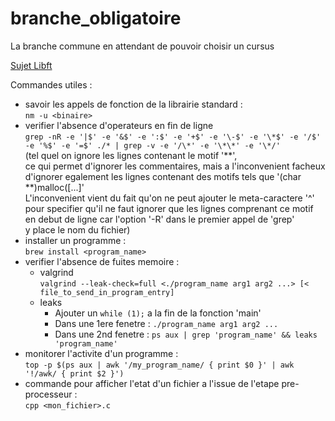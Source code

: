 # branche\_obligatoire
La branche commune en attendant de pouvoir choisir un cursus

[Sujet Libft](https://cdn.intra.42.fr/pdf/pdf/1332/libft.fr.pdf)  

Commandes utiles :
- savoir les appels de fonction de la librairie standard :  
	`nm -u <binaire>`
- verifier l'absence d'operateurs en fin de ligne  
	`grep -nR -e '|$' -e '&$' -e ':$' -e '+$' -e '\-$' -e '\*$' -e '/$' -e '%$' -e '=$' ./* | grep -v -e '/\*' -e '\*\*' -e '\*/'`  
	(tel quel on ignore les lignes contenant le motif '**',  
	ce qui permet d'ignorer les commentaires, mais a l'inconvenient facheux  
	d'ignorer egalement les lignes contenant des motifs tels que '(char **)malloc([...]'  
	L'inconvenient vient du fait qu'on ne peut ajouter le meta-caractere '^'  
	pour specifier qu'il ne faut ignorer que les lignes comprenant ce motif  
	en debut de ligne car l'option '-R' dans le premier appel de 'grep'  
	y place le nom du fichier)
- installer un programme :  
	`brew install <program_name>`
- verifier l'absence de fuites memoire :
	- valgrind  
	`valgrind --leak-check=full <./program_name arg1 arg2 ...> [< file_to_send_in_program_entry]`
	- leaks
		- Ajouter un `while (1);` a la fin de la fonction 'main'
		- Dans une 1ere fenetre : `./program_name arg1 arg2 ...`
		- Dans une 2nd fenetre : `ps aux | grep 'program_name' && leaks 'program_name'`
- monitorer l'activite d'un programme :  
	`top -p $(ps aux | awk '/my_program_name/ { print $0 }' | awk '!/awk/ { print $2 }')`
- commande pour afficher l'etat d'un fichier a l'issue de l'etape pre-processeur :  
	`cpp <mon_fichier>.c`
